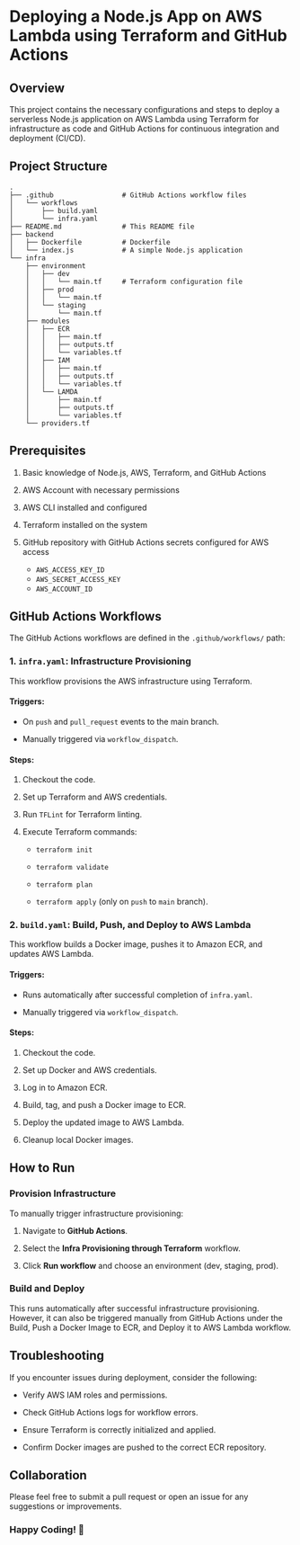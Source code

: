 # Deploying a Node.js App on AWS Lambda using Terraform and GitHub Actions
 
## Overview

This project contains the necessary configurations and steps to deploy a serverless Node.js application on AWS Lambda using Terraform for infrastructure as code and GitHub Actions for continuous integration and deployment (CI/CD).  


## Project Structure

```
.
├── .github                 # GitHub Actions workflow files
│   └── workflows
│       ├── build.yaml
│       └── infra.yaml
├── README.md               # This README file
├── backend                 
│   ├── Dockerfile          # Dockerfile
│   └── index.js            # A simple Node.js application
└── infra                   
    ├── environment
    │   ├── dev
    │   │   └── main.tf     # Terraform configuration file
    │   ├── prod
    │   │   └── main.tf
    │   └── staging
    │       └── main.tf
    ├── modules
    │   ├── ECR
    │   │   ├── main.tf
    │   │   ├── outputs.tf
    │   │   └── variables.tf
    │   ├── IAM
    │   │   ├── main.tf
    │   │   ├── outputs.tf
    │   │   └── variables.tf
    │   └── LAMDA
    │       ├── main.tf
    │       ├── outputs.tf
    │       └── variables.tf
    └── providers.tf

``` 

## Prerequisites

1. Basic knowledge of Node.js, AWS, Terraform, and GitHub Actions

2. AWS Account with necessary permissions

3. AWS CLI installed and configured

4. Terraform installed on the system

5. GitHub repository with GitHub Actions secrets configured for AWS access
    - `AWS_ACCESS_KEY_ID`
    - `AWS_SECRET_ACCESS_KEY`
    - `AWS_ACCOUNT_ID`

## GitHub Actions Workflows

The GitHub Actions workflows are defined in the `.github/workflows/` path:

### 1. `infra.yaml`: Infrastructure Provisioning

This workflow provisions the AWS infrastructure using Terraform. 

#### Triggers:

- On `push` and `pull_request` events to the main branch.       

- Manually triggered via `workflow_dispatch`.

#### Steps:

1. Checkout the code.

2. Set up Terraform and AWS credentials.

3. Run `TFLint` for Terraform linting.

4. Execute Terraform commands:

    - `terraform init`

    - `terraform validate`

    - `terraform plan`

    - `terraform apply` (only on `push` to `main` branch).

### 2. `build.yaml`: Build, Push, and Deploy to AWS Lambda

This workflow builds a Docker image, pushes it to Amazon ECR, and updates AWS Lambda.

#### Triggers:

- Runs automatically after successful completion of `infra.yaml`.

- Manually triggered via `workflow_dispatch`.

#### Steps:

1. Checkout the code.

2. Set up Docker and AWS credentials.

3. Log in to Amazon ECR.

4. Build, tag, and push a Docker image to ECR.

5. Deploy the updated image to AWS Lambda.

6. Cleanup local Docker images.

## How to Run

### Provision Infrastructure

To manually trigger infrastructure provisioning:

1. Navigate to **GitHub Actions**.

2. Select the **Infra Provisioning through Terraform** workflow.

3. Click **Run workflow** and choose an environment (dev, staging, prod).

### Build and Deploy

This runs automatically after successful infrastructure provisioning. However, it can also be triggered manually from GitHub Actions under the Build, Push a Docker Image to ECR, and Deploy it to AWS Lambda workflow.

## Troubleshooting

If you encounter issues during deployment, consider the following:

- Verify AWS IAM roles and permissions.

- Check GitHub Actions logs for workflow errors.

- Ensure Terraform is correctly initialized and applied.

- Confirm Docker images are pushed to the correct ECR repository.
 
## Collaboration

Please feel free to submit a pull request or open an issue for any suggestions or improvements.

### Happy Coding! 🚀




